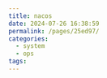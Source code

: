 ```yaml
---
title: nacos
date: 2024-07-26 16:38:59
permalink: /pages/25ed97/
categories:
  - system
  - ops
tags:
---
```

